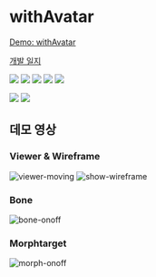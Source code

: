 # withAvatar

[Demo: withAvatar](https://demo.withavatar.shop)

[개발 일지](https://giddy-fan-8d9.notion.site/withAvatar-d3bcb3779f424d0790729eea11211375)


<img src="https://img.shields.io/badge/Vue-4FC08D?style=for-the-badge&logo=Vue.js&logoColor=white"> <img src="https://img.shields.io/badge/TypeScript-3178C6?style=for-the-badge&logo=TypeScript&logoColor=white">
<img src="https://img.shields.io/badge/Vite-646CFF?style=for-the-badge&logo=vite&logoColor=white"> <img src="https://img.shields.io/badge/Three.js-000000?style=for-the-badge&logo=Three.js&logoColor=white"> <img src="https://img.shields.io/badge/TailwindCSS-06B6D4?style=for-the-badge&logo=Tailwind CSS&logoColor=white">

<img src="https://img.shields.io/badge/TroisJS-FFCC01?style=for-the-badge&logoColor=white"> <img src="https://img.shields.io/badge/daisyUI-570DF8?style=for-the-badge&logoColor=white">

## 데모 영상
### Viewer & Wireframe
![viewer-moving](https://user-images.githubusercontent.com/101032002/186104627-22f7844a-0883-4c59-87f6-4524f5d8863d.gif)
![show-wireframe](https://user-images.githubusercontent.com/101032002/186104685-86fec059-6c36-4125-8bfd-37ed4746ae5b.gif)

### Bone
![bone-onoff](https://user-images.githubusercontent.com/101032002/186104789-c215f39a-10af-42b7-ac73-50a057dc8861.gif)

### Morphtarget
![morph-onoff](https://user-images.githubusercontent.com/101032002/186104805-78961b08-31a6-4b28-ac3c-dbae839cde47.gif)
